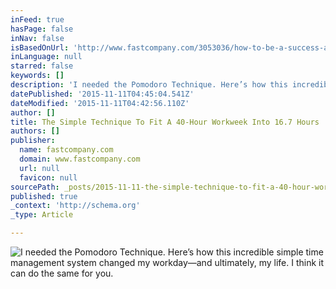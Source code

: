 ```yaml
---
inFeed: true
hasPage: false
inNav: false
isBasedOnUrl: 'http://www.fastcompany.com/3053036/how-to-be-a-success-at-everything/the-simple-technique-to-fit-a-40-hour-work-week-into-167-h?utm_source=pocket&utm_medium=email&utm_campaign=pockethits'
inLanguage: null
starred: false
keywords: []
description: 'I needed the Pomodoro Technique. Here’s how this incredible simple time management system changed my workday—and ultimately, my life. I think it can do the same for you.'
datePublished: '2015-11-11T04:45:04.541Z'
dateModified: '2015-11-11T04:42:56.110Z'
author: []
title: The Simple Technique To Fit A 40-Hour Workweek Into 16.7 Hours
authors: []
publisher:
  name: fastcompany.com
  domain: www.fastcompany.com
  url: null
  favicon: null
sourcePath: _posts/2015-11-11-the-simple-technique-to-fit-a-40-hour-workweek-into-167-hou.md
published: true
_context: 'http://schema.org'
_type: Article

---
```

![I needed the Pomodoro Technique. Here’s how this incredible simple time management system changed my workday—and ultimately, my life. I think it can do the same for you.](http://d.fastcompany.net/multisite_files/fastcompany/imagecache/1280/poster/2015/11/3053036-poster-p-1-how-to-be-a-success-at-everythingthe-simple-technique-to-fit-a-40-hour-work-week-into-167-h.jpg)